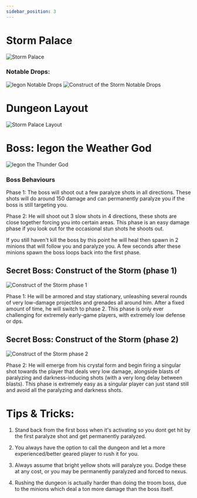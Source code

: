 ```yaml
---
sidebar_position: 3
---
```


# Storm Palace
![Storm Palace](https://cdn.discordapp.com/attachments/953134990428868629/990768826650079302/Layer_1_1.png)

### Notable Drops:
![Iegon Notable Drops](https://cdn.discordapp.com/attachments/953134990428868629/991576003182870578/Drawing_3.png)
![Construct of the Storm Notable Drops](https://cdn.discordapp.com/attachments/953134990428868629/991576741749457006/Drawing_5.png)


# Dungeon Layout
![Storm Palace Layout](https://cdn.discordapp.com/attachments/953134990428868629/991158818144780338/thundewrpalace.png)

# Boss: Iegon the Weather God
![Iegon the Thunder God](https://cdn.discordapp.com/attachments/953134990428868629/990767833711530034/Layer_1.png)


### Boss Behaviours
Phase 1: The boss will shoot out a few paralyze shots in all directions. These shots will do around 150 damage and can permanently paralyze you if the boss is still targeting you.

Phase 2: He will shoot out 3 slow shots in 4 directions, these shots are close together forcing you into certain areas. This phase is an easy damage phase if you look out for the occasional stun shots he shoots out.

If you still haven't kill the boss by this point he will heal then spawn in 2 minions that will follow you and paralyze you. A few seconds after these minions spawn the boss loops back into the first phase.

## Secret Boss: Construct of the Storm (phase 1)
![Construct of the Storm phase 1](https://cdn.discordapp.com/attachments/953134990428868629/991164395839291492/unknown.png)


Phase 1: He will be armored and stay stationary, unleashing several rounds of very low-damage projectiles and grenades all around him. After a fixed amount of time, he will switch to phase 2. This phase is only ever challenging for extremely early-game players, with extremely low defense or dps.

## Secret Boss: Construct of the Storm (phase 2)
![Construct of the Storm phase 2](https://cdn.discordapp.com/attachments/953134990428868629/991164388339884053/unknown.png)

Phase 2: He will emerge from his crystal form and begin firing a singular shot towards the player that deals very low damage, alongside blasts of paralyzing and darkness-inducing shots (with a very long delay between blasts). This phase is extremely easy as a singular player can just stand still and avoid all the paralyzing and darkness shots. 

# Tips & Tricks:

1. Stand back from the first boss when it's activating so you dont get hit by the first paralyze shot and get permanently paralyzed.

2. You always have the option to call the dungeon and let a more experienced/better geared player to rush it for you.

3. Always assume that bright yellow shots will paralyze you. Dodge these at any cost, or you may be permanently paralyzed and forced to nexus. 

4. Rushing the dungeon is actually harder than doing the troom boss, due to the minions which deal a ton more damage than the boss itself.
